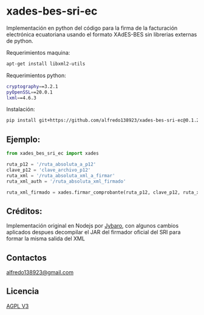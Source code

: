 # xades-bes-sri-ec

Implementación en python del código para la firma de la facturación electrónica ecuatoriana usando el formato XAdES-BES sin librerias externas de python.

Requerimientos maquina:

```bash
apt-get install libxml2-utils
```

Requerimientos python:

```bash
cryptography==3.2.1
pyOpenSSL==20.0.1
lxml==4.6.3
```

Instalación:
```bash
pip install git+https://github.com/alfredo138923/xades-bes-sri-ec@0.1.2
```

## Ejemplo:
```python
from xades_bes_sri_ec import xades

ruta_p12 = '/ruta_absoluta_a_p12'
clave_p12 = 'clave_archivo_p12'
ruta_xml = '/ruta_absoluta_xml_a_firmar'
ruta_xml_auth = '/ruta_absoluta_xml_firmado'

ruta_xml_firmado = xades.firmar_comprobante(ruta_p12, clave_p12, ruta_xml, ruta_xml_auth)

```

## Créditos:
Implementación original en Nodejs por
[Jybaro](https://www.jybaro.com/blog/firma-electronica-de-factura-electronica/), con algunos cambios aplicados despues decompilar el JAR del firmador oficial del SRI para formar la misma salida del XML

## Contactos
alfredo138923@gmail.com

## Licencia
[AGPL V3](https://choosealicense.com/licenses/agpl-3.0/)

